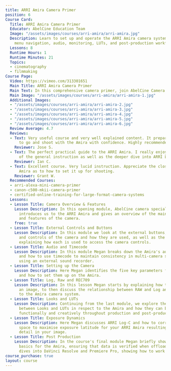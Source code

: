```yaml
---
title: ARRI Amira Camera Primer
position: 6
Course Card:
  Title: ARRI Amira Camera Primer
  Educator: AbelCine Education Team
  Image: "/assets/images/courses/arri-amira/arri-amira.jpg"
  Description: Learn to set up and operate the ARRI Amira camera system, including
    menu navigation, audio, monitoring, LUTs, and post-production workflow.
  Lessons: 8
  Runtime Hours: 1
  Runtime Minutes: 21
  Topics:
  - cinematography
  - filmmaking
Course Page:
  Video: https://vimeo.com/313301651
  Main Title: ARRI Amira Camera Primer
  Main Text: In this comprehensive camera primer, join AbelCine Camera Technology Specialist Megan Donnelly to discover how to setup and operate the ARRI Amira digital camera system. This course teaches you exactly how to set up, configure and operate the camera, including the operation of the camera’s body controls, the menu system, working with audio, monitoring waveforms, working with LUTs and ARRI Looks and finally on to post production and how to understand and handle ARRIRaw files.
  Main Image: "/assets/images/courses/arri-amira/arri-amira-1.jpg"
  Additional Images:
  - "/assets/images/courses/arri-amira/arri-amira-2.jpg"
  - "/assets/images/courses/arri-amira/arri-amira-3.jpg"
  - "/assets/images/courses/arri-amira/arri-amira-4.jpg"
  - "/assets/images/courses/arri-amira/arri-amira-5.jpg"
  - "/assets/images/courses/arri-amira/arri-amira-6.jpg"
  Review Average: 4.7
  Reviews:
  - Text: Very useful course and very well explained content. It prepares you enough
      to go and shoot with the Amira with confidence. Highly recommended.
    Reviewer: Jose S.
  - Text: The perfect practical guide to the ARRI Amira. I really enjoyed the efficiency
      of the general instruction as well as the deeper dive into ARRI Look Software.
    Reviewer: Ian C.
  - Text: Excellent course. Very lucid instruction. Appreciate the close-ups of the
      Amira as to how to set it up for shooting.
    Reviewer: Grant W.
  Recommended Courses:
  - arri-alexa-mini-camera-primer
  - canon-c500-mkii-camera-primer
  - certified-online-training-for-large-format-camera-systems
  Lessons:
  - Lesson Title: Camera Overview & Features
    Lesson Description: In this opening module, AbelCine camera specialist Megan Donnelly
      introduces us to the ARRI Amira and gives an overview of the main specifications
      and features of the camera.
    free: true
  - Lesson Title: External Controls and Buttons
    Lesson Description: In this module we look at the external buttons, I/O ports
      and controls of the camera and how they are used, as well as the EVF and Monitor,
      explaining how each is used to access the camera controls.
  - Lesson Title: Audio and Timecode
    Lesson Description: In this module Megan breaks down the Amira's audio features
      and how to use timecode to maintain consistency in multi-camera shoots or if
      using an external sound recorder.
  - Lesson Title: Setting up the Camera
    Lesson Description: Here Megan identifies the five key parameters for any project
      and how to set them up on the Amira.
  - Lesson Title: Log, Raw and REC709
    Lesson Description: In this lesson Megan starts by explaining how the camera captures
      an image, to then discuss the relationship between RAW and Log and how it relates
      to the Amira camera system.
  - Lesson Title: Looks and LUTs
    Lesson Description: Continuing from the last module, we explore the difference
      between Looks and LUTs in respect to the Amira and how they can be used both
      functionally and creatively throughout production and post-production.
  - Lesson Title: Exposure Dynamics
    Lesson Description: Here Megan discusses ARRI Log-C and how to correctly set color
      space to maximise exposure latitude for your ARRI Amira resulting in maximum
      detail in your image.
  - Lesson Title: Post Production
    Lesson Description: In the course's final module Megan briefly shows us post-production
      basics for the Amira, ensuring that data is verified when offloaded. She then
      dives into DaVinci Resolve and Premiere Pro, showing how to work with the footage.
course_purchase: true
layout: course
---
```


